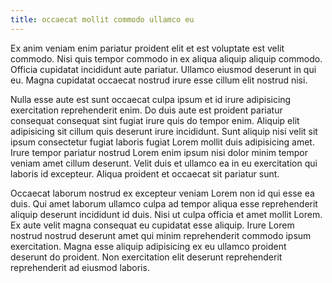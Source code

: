 ```yaml
---
title: occaecat mollit commodo ullamco eu
---
```


Ex anim veniam enim pariatur proident elit et est voluptate est velit commodo. Nisi quis tempor commodo in ex aliqua aliquip aliquip commodo. Officia cupidatat incididunt aute pariatur. Ullamco eiusmod deserunt in qui eu. Magna cupidatat occaecat nostrud irure esse cillum elit nostrud nisi.

Nulla esse aute est sunt occaecat culpa ipsum et id irure adipisicing exercitation reprehenderit enim. Do duis aute est proident pariatur consequat consequat sint fugiat irure quis do tempor enim. Aliquip elit adipisicing sit cillum quis deserunt irure incididunt. Sunt aliquip nisi velit sit ipsum consectetur fugiat laboris fugiat Lorem mollit duis adipisicing amet. Irure tempor pariatur nostrud Lorem enim ipsum nisi dolor minim tempor veniam amet cillum deserunt. Velit duis et ullamco ea in eu exercitation qui laboris id excepteur. Aliqua proident et occaecat sit pariatur sunt.

Occaecat laborum nostrud ex excepteur veniam Lorem non id qui esse ea duis. Qui amet laborum ullamco culpa ad tempor aliqua esse reprehenderit aliquip deserunt incididunt id duis. Nisi ut culpa officia et amet mollit Lorem. Ex aute velit magna consequat eu cupidatat esse aliquip. Irure Lorem nostrud nostrud deserunt amet qui minim reprehenderit commodo ipsum exercitation. Magna esse aliquip adipisicing ex eu ullamco proident deserunt do proident. Non exercitation elit deserunt reprehenderit reprehenderit ad eiusmod laboris.